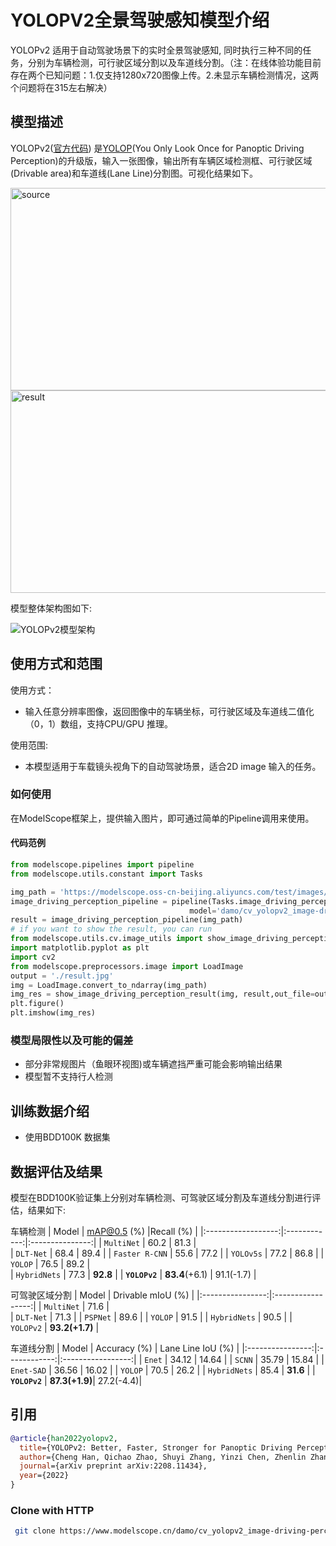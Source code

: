 
# YOLOPV2全景驾驶感知模型介绍
YOLOPv2 适用于自动驾驶场景下的实时全景驾驶感知, 同时执行三种不同的任务，分别为车辆检测，可行驶区域分割以及车道线分割。（注：在线体验功能目前存在两个已知问题：1.仅支持1280x720图像上传。2.未显示车辆检测情况，这两个问题将在315左右解决）

## 模型描述
YOLOPv2([官方代码](https://github.com/CAIC-AD/YOLOPv2)) 是[YOLOP](https://arxiv.org/abs/2108.11250)(You Only Look Once for Panoptic Driving Perception)的升级版，输入一张图像，输出所有车辆区域检测框、可行驶区域(Drivable area)和车道线(Lane Line)分割图。可视化结果如下。

<img src="./assets/image_driving_perception.jpg" width = "576" height = "324" alt="source"/> <img src="./assets/result.jpg" width = "576" height = "324" alt="result"/>

模型整体架构图如下:

<img src="./assets/yolopv2_arch.png"  alt="YOLOPv2模型架构"/>

## 使用方式和范围

使用方式：
- 输入任意分辨率图像，返回图像中的车辆坐标，可行驶区域及车道线二值化（0，1）数组，支持CPU/GPU 推理。

使用范围:
- 本模型适用于车载镜头视角下的自动驾驶场景，适合2D image 输入的任务。

### 如何使用

在ModelScope框架上，提供输入图片，即可通过简单的Pipeline调用来使用。

#### 代码范例
```python
from modelscope.pipelines import pipeline
from modelscope.utils.constant import Tasks

img_path = 'https://modelscope.oss-cn-beijing.aliyuncs.com/test/images/image_driving_perception.jpg'
image_driving_perception_pipeline = pipeline(Tasks.image_driving_perception,
                                        model='damo/cv_yolopv2_image-driving-perception_bdd100k')
result = image_driving_perception_pipeline(img_path)
# if you want to show the result, you can run
from modelscope.utils.cv.image_utils import show_image_driving_perception_result
import matplotlib.pyplot as plt
import cv2
from modelscope.preprocessors.image import LoadImage
output = './result.jpg'
img = LoadImage.convert_to_ndarray(img_path)
img_res = show_image_driving_perception_result(img, result,out_file=output)
plt.figure()
plt.imshow(img_res)
```

### 模型局限性以及可能的偏差

- 部分非常规图片（鱼眼环视图)或车辆遮挡严重可能会影响输出结果
- 模型暂不支持行人检测

## 训练数据介绍

- 使用BDD100K 数据集

## 数据评估及结果

模型在BDD100K验证集上分别对车辆检测、可驾驶区域分割及车道线分割进行评估，结果如下:

车辆检测
|        Model       |     mAP@0.5 (%)   |Recall (%)  |
|:------------------:|:------------:|:---------------:|
|     `MultiNet`     |        60.2      |   81.3     |  
|      `DLT-Net`     |        68.4      |  89.4     |
|   `Faster R-CNN`   |          55.6      | 77.2     |
|      `YOLOv5s`     |         77.2      | 86.8     |
|       `YOLOP`      |        76.5      | 89.2     |   
|     `HybridNets`   |          77.3      | **92.8**   | 
|    **`YOLOPv2`**   |       **83.4**(+6.1)  |   91.1(-1.7) |

可驾驶区域分割
|       Model      | Drivable mIoU (%) |
|:----------------:|:-----------------:|
|    `MultiNet`    |        71.6       |   
|     `DLT-Net`    |        71.3       | 
|     `PSPNet`     |        89.6       | 
|      `YOLOP`     |        91.5       | 
|     `HybridNets` |        90.5       | 
|     `YOLOPv2`    |   **93.2(+1.7)**  |

车道线分割
|      Model       | Accuracy (%) | Lane Line IoU (%) |
|:----------------:|:------------:|:-----------------:|
|      `Enet`      |     34.12    |       14.64       |
|      `SCNN`      |     35.79    |       15.84       |
|    `Enet-SAD`    |     36.56    |       16.02       |
|      `YOLOP`     |     70.5     |        26.2       |
|   `HybridNets`   |     85.4     |        **31.6**   |
|    **`YOLOPv2`** |   **87.3(+1.9)**|      27.2(-4.4)|


## 引用

```BibTeX
@article{han2022yolopv2,
  title={YOLOPv2: Better, Faster, Stronger for Panoptic Driving Perception},
  author={Cheng Han, Qichao Zhao, Shuyi Zhang, Yinzi Chen, Zhenlin Zhang, Jinwei Yuan},
  journal={arXiv preprint arXiv:2208.11434},
  year={2022}
}
```

### Clone with HTTP
```bash
 git clone https://www.modelscope.cn/damo/cv_yolopv2_image-driving-perception_bdd100k.git
```